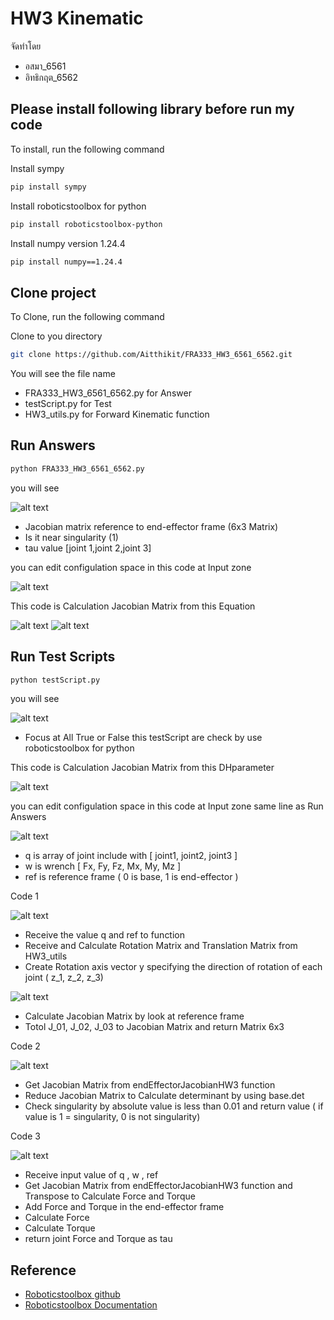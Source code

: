 
# HW3 Kinematic
จัดทำโดย
- อสมา_6561
- อิทธิกฤต_6562


## Please install following library before run my code

To install, run the following command

Install sympy
```bash
pip install sympy
```
Install roboticstoolbox for python
```bash
pip install roboticstoolbox-python
```
Install numpy version 1.24.4
```bash
pip install numpy==1.24.4
```
## Clone project

To Clone, run the following command

Clone to you directory
```bash
git clone https://github.com/Aitthikit/FRA333_HW3_6561_6562.git
```
You will see the file name 
- FRA333_HW3_6561_6562.py for Answer
- testScript.py for Test
-  HW3_utils.py for Forward Kinematic function
## Run Answers
```bash
python FRA333_HW3_6561_6562.py
```
you will see

![alt text](https://github.com/aitthikit/FRA333_HW3_6561_6562/blob/main/Picture/Answer.png?raw=true)
- Jacobian matrix reference to end-effector frame (6x3 Matrix)
- Is it near singularity (1)
- tau value [joint 1,joint 2,joint 3]
  
you can edit configulation space in this code at Input zone

![alt text](https://github.com/aitthikit/FRA333_HW3_6561_6562/blob/main/Picture/Input.png?raw=true)

This code is Calculation Jacobian Matrix from this Equation

![alt text](https://github.com/aitthikit/FRA333_HW3_6561_6562/blob/main/Picture/Jacobian.jpg?raw=true)
![alt text](https://github.com/aitthikit/FRA333_HW3_6561_6562/blob/main/Picture/JacobianCal.png?raw=true)
## Run Test Scripts
```bash
python testScript.py
```
you will see

![alt text](https://github.com/aitthikit/FRA333_HW3_6561_6562/blob/main/Picture/TestScriptsAns.png?raw=true)
- Focus at All True or False this testScript are check by use roboticstoolbox for python
  
This code is Calculation Jacobian Matrix from this DHparameter

![alt text](https://github.com/aitthikit/FRA333_HW3_6561_6562/blob/main/Picture/DHrobot.png?raw=true)

you can edit configulation space in this code at Input zone same line as Run Answers

![alt text](https://github.com/aitthikit/FRA333_HW3_6561_6562/blob/main/Picture/Input.png?raw=true)

- q is array of joint include with [ joint1, joint2, joint3 ]   
- w is wrench [ Fx, Fy, Fz, Mx, My, Mz ]  
- ref is reference frame ( 0 is base, 1 is end-effector )

Code 1 

![alt text](https://github.com/Aitthikit/FRA333_HW3_6561_6562/blob/main/Picture/Code1_1.png?raw=true)
- Receive the value q and ref to function 
- Receive and Calculate Rotation Matrix and Translation Matrix from HW3_utils
- Create Rotation axis vector y specifying the direction of rotation of each joint ( z_1, z_2, z_3)

![alt text](https://github.com/Aitthikit/FRA333_HW3_6561_6562/blob/main/Picture/Code1_2.png?raw=true)
- Calculate Jacobian Matrix by look at reference frame
- Totol J_01, J_02, J_03 to Jacobian Matrix and return Matrix 6x3

Code 2

![alt text](https://github.com/Aitthikit/FRA333_HW3_6561_6562/blob/main/Picture/Code2.png?raw=true)
- Get Jacobian Matrix from endEffectorJacobianHW3 function
- Reduce Jacobian Matrix to Calculate determinant by using base.det
- Check singularity by absolute value is less than 0.01 and return value
( if value is 1 = singularity, 0 is not singularity)

Code 3

![alt text](https://github.com/Aitthikit/FRA333_HW3_6561_6562/blob/main/Picture/Code3.png?raw=true)
- Receive input value of q , w , ref 
- Get Jacobian Matrix from endEffectorJacobianHW3 function and Transpose to Calculate Force and Torque
- Add Force and Torque in the end-effector frame
- Calculate Force 
- Calculate Torque
- return joint Force and Torque as tau
## Reference

- [Roboticstoolbox github](https://github.com/petercorke/robotics-toolbox-python)
- [Roboticstoolbox Documentation](https://petercorke.github.io/robotics-toolbox-python/index.html)
